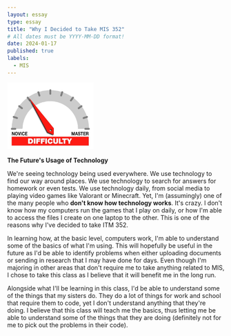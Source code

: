 ```yaml
---
layout: essay
type: essay
title: "Why I Decided to Take MIS 352"
# All dates must be YYYY-MM-DD format!
date: 2024-01-17
published: true
labels:
  - MIS
---
```


<img width="200px" class="rounded float-start pe-4" src="../img/difficulty/degree_difficulty.jpg">

**The Future's Usage of Technology**

We're seeing technology being used everywhere. We use technology to find our way around places. We use technology to search for answers for homework or even tests. We use technology daily, from social media to playing video games like Valorant or Minecraft. Yet, I'm (assumingly) one of the many people who **don't know how technology works**. It's crazy. I don't know how my computers run the games that I play on daily, or how I'm able to access the files I create on one laptop to the other. This is one of the reasons why I've decided to take ITM 352.

In learning how, at the basic level, computers work, I'm able to understand some of the basics of what I'm using. This will hopefully be useful in the future as I'd be able to identify problems when either uploading documents or sending in research that I may have done for days. Even though I'm majoring in other areas that don't require me to take anything related to MIS, I chose to take this class as I believe that it will benefit me in the long run.

Alongside what I'll be learning in this class, I'd be able to understand some of the things that my sisters do. They do a lot of things for work and school that require them to code, yet I don't understand anything that they're doing. I believe that this class will teach me the basics, thus letting me be able to understand some of the things that they are doing (definitely not for me to pick out the problems in their code).
